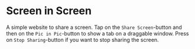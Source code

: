# Screen in Screen

A simple website to share a screen. Tap on the `Share Screen`-button and then on the `Pic in Pic`-button to show a tab on a draggable window. Press on `Stop Sharing`-button if you want to stop sharing the screen.

